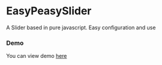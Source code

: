 # EasyPeasySlider
A Slider based in pure javascript. Easy configuration and use

### Demo
You can view demo [here](https://darkhc.github.io/EasyPeasySlider/)
